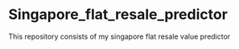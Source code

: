 # Singapore_flat_resale_predictor
This repository consists of my singapore flat resale value predictor
